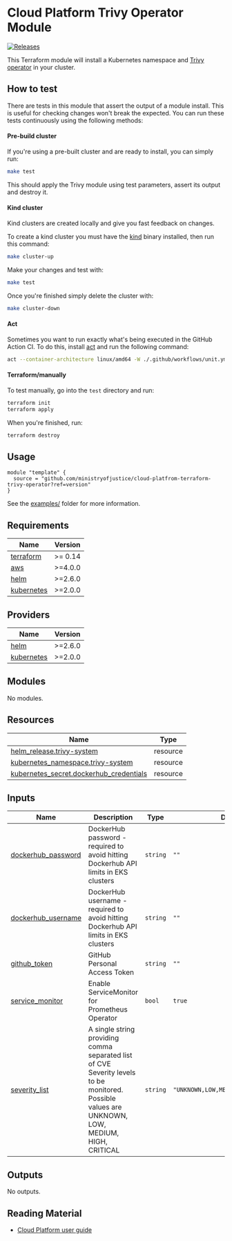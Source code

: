 # Cloud Platform Trivy Operator Module

<!-- Change the URL in the release badge to point towards your new repository -->
[![Releases](https://img.shields.io/github/release/ministryofjustice/cloud-platform-terraform-trivy-operator/all.svg?style=flat-square)](https://github.com/ministryofjustice/cloud-platform-terraform-trivy-operator/releases)

<!-- Add a short description of the module -->
This Terraform module will install a Kubernetes namespace and [Trivy operator](https://aquasecurity.github.io/trivy-operator/v0.1.5/operator/installation/helm/) in your cluster.

## How to test

There are tests in this module that assert the output of a module install. This is useful for checking changes won't break the expected. You can run these tests continuously using the following methods:

#### Pre-build cluster

If you're using a pre-built cluster and are ready to install, you can simply run:

```bash
make test
```

This should apply the Trivy module using test parameters, assert its output and destroy it.

#### Kind cluster

Kind clusters are created locally and give you fast feedback on changes.

To create a kind cluster you must have the [kind](https://kind.sigs.k8s.io/docs/user/quick-start/#installation) binary installed, then run this command:

```bash
make cluster-up
```

Make your changes and test with:

```bash
make test
```

Once you're finished simply delete the cluster with:

```bash
make cluster-down
```

#### Act

Sometimes you want to run exactly what's being executed in the GitHub Action CI. To do this, install [act](https://github.com/nektos/act/blob/master/README.md#installation) and run the following command:

```bash
act --container-architecture linux/amd64 -W ./.github/workflows/unit.yml
```

#### Terraform/manually

To test manually, go into the `test` directory and run:

```bash
terraform init
terraform apply
```

When you're finished, run:

```bash
terraform destroy
```

## Usage

```hcl
module "template" {
  source = "github.com/ministryofjustice/cloud-platfrom-terraform-trivy-operator?ref=version"
}
```

See the [examples/](examples/) folder for more information.

<!-- BEGIN_TF_DOCS -->
## Requirements

| Name | Version |
|------|---------|
| <a name="requirement_terraform"></a> [terraform](#requirement\_terraform) | >= 0.14 |
| <a name="requirement_aws"></a> [aws](#requirement\_aws) | >=4.0.0 |
| <a name="requirement_helm"></a> [helm](#requirement\_helm) | >=2.6.0 |
| <a name="requirement_kubernetes"></a> [kubernetes](#requirement\_kubernetes) | >=2.0.0 |

## Providers

| Name | Version |
|------|---------|
| <a name="provider_helm"></a> [helm](#provider\_helm) | >=2.6.0 |
| <a name="provider_kubernetes"></a> [kubernetes](#provider\_kubernetes) | >=2.0.0 |

## Modules

No modules.

## Resources

| Name | Type |
|------|------|
| [helm_release.trivy-system](https://registry.terraform.io/providers/hashicorp/helm/latest/docs/resources/release) | resource |
| [kubernetes_namespace.trivy-system](https://registry.terraform.io/providers/hashicorp/kubernetes/latest/docs/resources/namespace) | resource |
| [kubernetes_secret.dockerhub_credentials](https://registry.terraform.io/providers/hashicorp/kubernetes/latest/docs/resources/secret) | resource |

## Inputs

| Name | Description | Type | Default | Required |
|------|-------------|------|---------|:--------:|
| <a name="input_dockerhub_password"></a> [dockerhub\_password](#input\_dockerhub\_password) | DockerHub password - required to avoid hitting Dockerhub API limits in EKS clusters | `string` | `""` | no |
| <a name="input_dockerhub_username"></a> [dockerhub\_username](#input\_dockerhub\_username) | DockerHub username - required to avoid hitting Dockerhub API limits in EKS clusters | `string` | `""` | no |
| <a name="input_github_token"></a> [github\_token](#input\_github\_token) | GitHub Personal Access Token | `string` | `""` | no |
| <a name="input_service_monitor"></a> [service\_monitor](#input\_service\_monitor) | Enable ServiceMonitor for Prometheus Operator | `bool` | `true` | no |
| <a name="input_severity_list"></a> [severity\_list](#input\_severity\_list) | A single string providing comma separated list of CVE Severity levels to be monitored. Possible values are UNKNOWN, LOW, MEDIUM, HIGH, CRITICAL | `string` | `"UNKNOWN,LOW,MEDIUM,HIGH,CRITICAL"` | no |

## Outputs

No outputs.
<!-- END_TF_DOCS -->

<!-- Uncomment the below if this module uses tags -->

<!--
## Tags

Some of the inputs for this module are tags. All infrastructure resources must be tagged to meet the MOJ Technical Guidance on [Documenting owners of infrastructure](https://technical-guidance.service.justice.gov.uk/documentation/standards/documenting-infrastructure-owners.html).

| Name | Description | Type | Default | Required |
|------|-------------|:----:|:-----:|:-----:|
| application |  | string | - | yes |
| business-unit | Area of the MOJ responsible for the service | string | `mojdigital` | yes |
| environment-name |  | string | - | yes |
| infrastructure-support | The team responsible for managing the infrastructure. Should be of the form team-email | string | - | yes |
| is-production |  | string | `false` | yes |
| team_name |  | string | - | yes |
| namespace |  | string | - | yes |
-->

## Reading Material

<!-- Add links to external sources, e.g. Kubernetes or AWS documentation -->

- [Cloud Platform user guide](https://user-guide.cloud-platform.service.justice.gov.uk/#cloud-platform-user-guide)
